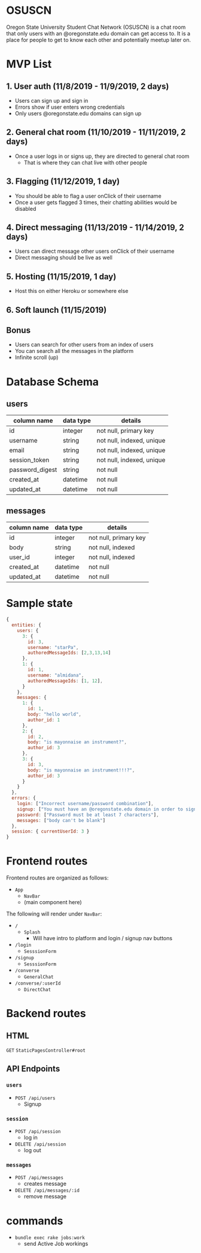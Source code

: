 # OSUSCN

Oregon State University Student Chat Network (OSUSCN) is a chat room that only users with an @oregonstate.edu domain can get access to. It is a place for people to get to know each other and potentially meetup later on.

# MVP List
## 1. User auth (11/8/2019 - 11/9/2019, 2 days)
- Users can sign up and sign in
- Errors show if user enters wrong credentials
- Only users @oregonstate.edu domains can sign up

## 2. General chat room (11/10/2019 - 11/11/2019, 2 days)
- Once a user logs in or signs up, they are directed to general chat room
  - That is where they can chat live with other people

## 3. Flagging (11/12/2019, 1 day)
- You should be able to flag a user onClick of their username
- Once a user gets flagged 3 times, their chatting abilities would be disabled

## 4. Direct messaging (11/13/2019 - 11/14/2019, 2 days)
- Users can direct message other users onClick of their username
- Direct messaging should be live as well

## 5. Hosting (11/15/2019, 1 day)
- Host this on either Heroku or somewhere else

## 6. Soft launch (11/15/2019)

## Bonus 
- Users can search for other users from an index of users
- You can search all the messages in the platform
- Infinite scroll (up)


# Database Schema
## users
| column name | data type |  details |
| ----------- | --------- | -------  |
| id      | integer     |    not null, primary key    |
| username   | string      |    not null, indexed, unique   |
| email   | string      |    not null, indexed, unique   |
| session_token   | string      |    not null, indexed, unique |
| password_digest   | string      |    not null |
| created_at   | datetime      |    not null |
| updated_at   | datetime      |    not null |

## messages
| column name | data type |  details |
| ----------- | --------- | -------  |
| id      | integer     |    not null, primary key    |
| body   | string      |    not null, indexed   |
| user_id   | integer      |    not null, indexed  |
| created_at   | datetime      |    not null |
| updated_at   | datetime      |    not null |



# Sample state
```JavaScript
{
  entities: {
    users: {
      3: {
        id: 3,
        username: "starPa",
        authoredMessageIds: [2,3,13,14]
      },
      1: {
        id: 1,
        username: "almidana",
        authoredMessageIds: [1, 12],        
      }
    },
    messages: {
      1: {
        id: 1,
        body: "hello world",
        author_id: 1
      },
      2: {
        id: 2,
        body: "is mayonnaise an instrument?",
        author_id: 3
      },
      3: {
        id: 3,
        body: "is mayonnaise an instrument!!!?",
        author_id: 3
      }
    }
  },
  errors: {
    login: ["Incorrect username/password combination"],
    signup: ["You must have an @oregonstate.edu domain in order to sign up for this platform"],
    password: ["Password must be at least 7 characters"],
    messages: ["body can't be blank"]
  },
  session: { currentUserId: 3 }
}
```

# Frontend routes
Frontend routes are organized as follows:
- `App`
  - `NavBar`
  - (main component here)

The following will render under `NavBar`:
- `/`
  - `Splash`
    - Will have intro to platform and login / signup nav buttons
- `/login`
  - `SesssionForm`
- `/signup`
  - `SesssionForm`
- `/converse`
  - `GeneralChat`
- `/converse/:userId`
  - `DirectChat`


# Backend routes
## HTML
`GET` `StaticPagesController#root`

## API Endpoints
### `users`
- `POST /api/users` 
    - Signup

### `session`
- `POST /api/session` 
    - log in
- `DELETE /api/session`
    - log out

### `messages`
- `POST /api/messages`
    - creates message
- `DELETE /api/messages/:id` 
    - remove message




# commands
- `bundle exec rake jobs:work`
  - send Active Job workings